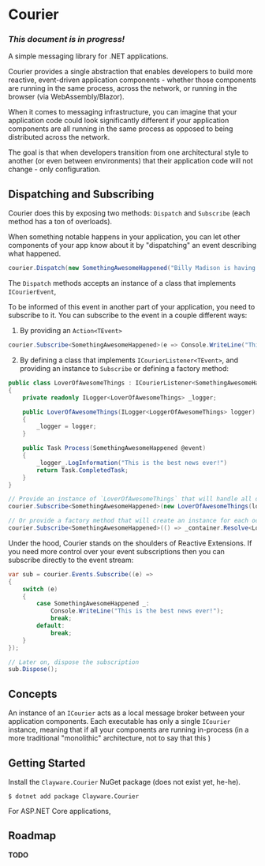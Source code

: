# Courier

### *This document is in progress!*

A simple messaging library for .NET applications. 

Courier provides a single abstraction that enables developers to build more reactive, event-driven application components - whether those components are running in the same process, across the network, or running in the browser (via WebAssembly/Blazor). 

When it comes to messaging infrastructure, you can imagine that your application code could look significantly different if your application components are all running in the same process as opposed to being distributed across the network. 

The goal is that when developers transition from one architectural style to another (or even between environments) that their application code will not change - only configuration. 



## Dispatching and Subscribing

Courier does this by exposing two methods: `Dispatch` and `Subscribe` (each method has a ton of overloads).

When something notable happens in your application, you can let other components of your app know about it by "dispatching" an event describing what happened. 

```csharp
courier.Dispatch(new SomethingAwesomeHappened("Billy Madison is having a sequel."));
```

The `Dispatch` methods accepts an instance of a class that implements `ICourierEvent`, 

To be informed of this event in another part of your application, you need to subscribe to it. You can subscribe to the event in a couple different ways:

1. By providing an `Action<TEvent>`

```csharp
courier.Subscribe<SomethingAwesomeHappened>(e => Console.WriteLine("This is the best news ever!"));
```

2. By defining a class that implements `ICourierListener<TEvent>`, and providing an instance to `Subscribe` or defining a factory method:
```csharp
public class LoverOfAwesomeThings : ICourierListener<SomethingAwesomeHappened>
{
    private readonly ILogger<LoverOfAwesomeThings> _logger;

    public LoverOfAwesomeThings(ILogger<LoggerOfAwesomeThings> logger)
    {
        _logger = logger;
    }

    public Task Process(SomethingAwesomeHappened @event)
    {
        _logger_.LogInformation("This is the best news ever!")
        return Task.CompletedTask;
    }
}

// Provide an instance of `LoverOfAwesomeThings` that will handle all occurrences. 
courier.Subscribe<SomethingAwesomeHappened>(new LoverOfAwesomeThings(logger));

// Or provide a factory method that will create an instance for each occurrence
courier.Subscribe<SomethingAwesomeHappened>(() => _container.Resolve<LoverOfAwesomeThings>());
```

Under the hood, Courier stands on the shoulders of Reactive Extensions. If you need more control over your event subscriptions then you can subscribe directly to the event stream:

```csharp
var sub = courier.Events.Subscribe((e) => 
{
    switch (e)
    {
        case SomethingAwesomeHappened _:
            Console.WriteLine("This is the best news ever!");
            break;
        default:
            break;
    }
});

// Later on, dispose the subscription
sub.Dispose();
```


## Concepts

An instance of an `ICourier` acts as a local message broker between your application components. Each executable has only a single `ICourier` instance, meaning that if all your components are running in-process (in a more traditional "monolithic" architecture, not to say that this )

## Getting Started 

Install the `Clayware.Courier` NuGet package (does not exist yet, he-he). 

`$ dotnet add package Clayware.Courier`

For ASP.NET Core applications, 


## Roadmap

**TODO**